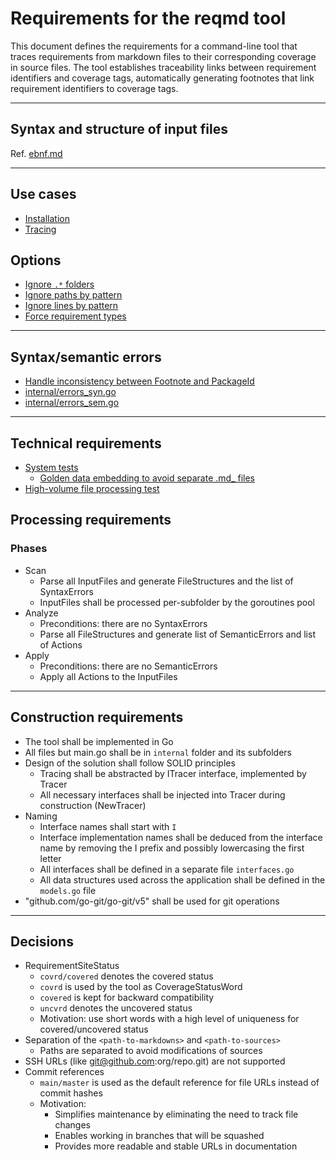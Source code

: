 # Requirements for the reqmd tool

This document defines the requirements for a command-line tool that traces requirements from markdown files to their corresponding coverage in source files. The tool establishes traceability links between requirement identifiers and coverage tags, automatically generating footnotes that link requirement identifiers to coverage tags.

---

## Syntax and structure of input files

Ref. [ebnf.md](ebnf.md)

---

## Use cases

- [Installation](uc-installation.md)
- [Tracing](uc-tracing.md)

## Options

- [Ignore `.*` folders](op-ignore-dot-folders.md)
- [Ignore paths by pattern](op-ignore-paths-by-pattern.md)
- [Ignore lines by pattern](20250501-op-ignore-lines-by-pattern.md)
- [Force requirement types](20250305-op-force-requirement-types.md)

---

## Syntax/semantic errors

- [Handle inconsistency between Footnote and PackageId](err-inconsistency-between-footnote-and-packageid.md)
- [internal/errors_syn.go](../internal/errors_syn.go)
- [internal/errors_sem.go](../internal/errors_sem.go)

---

## Technical requirements

- [System tests](systests.md)
  - [Golden data embedding to avoid separate .md_ files](20250501-nf-golden-data-embedding.md)
- [High-volume file processing test](../tasks/T0022.md)  

## Processing requirements

### Phases

- Scan
  - Parse all InputFiles and generate FileStructures and the list of SyntaxErrors
  - InputFiles shall be processed per-subfolder by the goroutines pool
- Analyze
  - Preconditions: there are no SyntaxErrors
  - Parse all FileStructures and generate list of SemanticErrors and list of Actions
- Apply
  - Preconditions: there are no SemanticErrors
  - Apply all Actions to the InputFiles

---

## Construction requirements

- The tool shall be implemented in Go
- All files but main.go shall be in `internal` folder and its subfolders
- Design of the solution shall follow SOLID principles
  - Tracing shall be abstracted by ITracer interface, implemented by Tracer
  - All necessary interfaces shall be injected into Tracer during construction (NewTracer)
- Naming
  - Interface names shall start with `I`
  - Interface implementation names shall be deduced from the interface name by removing the I prefix and possibly lowercasing the first letter
  - All interfaces shall be defined in a separate file `interfaces.go`
  - All data structures used across the application shall be defined in the `models.go` file
- "github.com/go-git/go-git/v5" shall be used for git operations

---

## Decisions

- RequirementSiteStatus
  - `covrd/covered` denotes the covered status
  - `covrd` is used by the tool as CoverageStatusWord
  - `covered` is kept for backward compatibility
  - `uncvrd` denotes the uncovered status
  - Motivation: use short words with a high level of uniqueness for covered/uncovered status
- Separation of the `<path-to-markdowns>` and `<path-to-sources>`
  - Paths are separated to avoid modifications of sources
- SSH URLs (like git@github.com:org/repo.git) are not supported
- Commit references
  - `main/master` is used as the default reference for file URLs instead of commit hashes
  - Motivation:
    - Simplifies maintenance by eliminating the need to track file changes
    - Enables working in branches that will be squashed
    - Provides more readable and stable URLs in documentation
